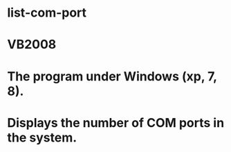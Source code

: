 # list-com-port
# VB2008
# The program under Windows (xp, 7, 8).
# Displays the number of COM ports in the system.
